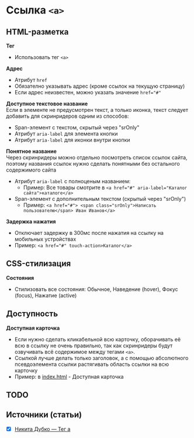 # Ссылка `<a>`

## HTML-разметка
**Тег**
- Использовать тег `<a>`

**Адрес**
- Атрибут `href`
- Обязателно указывать адрес (кроме ссылок на текущую страницу)
- Если адрес неизвестен, можно указать значение `href="#"`

**Доступное текстовое название**<br/>
Если в элементе не предусмотрен текст, а только иконка, текст следует добавить для скринридеров одним из способов:
- Span-элемент с текстом, скрытый через "srOnly"
- Атрибут `aria-label` для элемента кнопки
- Атрибут `aria-label` для иконки внутри кнопки

**Понятное название**<br/>
Через скринридеры можно отдельно посмотреть список ссылок сайта, поэтому названия ссылок нужно сделать понятными без остального содержимого сайта
- Атрибут `aria-label` с полноценым названием:
  - Пример: Все товары смотрите в `<a href="#" aria-label="Каталог сайта">каталоге</a>`
- Span-элемент с дополнительным текстом (скрытый через "srOnly")
  - Пример: `<a href="#"> <span class="srOnly">Написать пользователю</span> Иван Иванов</a>`

**Задержка нажатия**
- Отключает задержку в 300мс после нажатия на ссылку на мобильных устройствах
- Пример: `<a href="#" touch-action>Каталог</a>`


## CSS-стилизация
**Состояния**
- Стилизовать все состояния: Обычное, Наведение (hover), Фокус (focus), Нажатие (active)


## Доступность
**Доступная карточка**
- Если нужно сделать кликабельной всю карточку, оборачивать её всю в ссылку не очень правильно, так как скринридеры будут озвучивать всё содержимое между тегами `<a>`.
- Ссылкой лучше делать только заголовок, а с помощью абсолютного псевдоэлемента ссылки растягивать область ссылки на всю карточку
- Пример: в [index.html](index.html) - Доступная карточка


## TODO


## Источники (статьи)
- [x] [Никита Дубко — Тег a](https://www.youtube.com/watch?v=_UmMLsIeK9k&t=2325s)